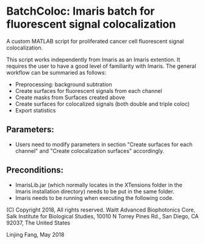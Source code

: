 # BatchColoc: Imaris batch for fluorescent signal colocalization
A custom MATLAB script for proliferated cancer cell fluorescent signal 
colocalization. 

This script works independently from Imaris as an Imaris extention. It 
requires the user to have a good level of familiarity with Imaris.
The general workflow can be summaried as follows:
  - Preprocessing: background subtration
  - Create surfaces for fluorescent signals from each channel
  - Create masks from Surfaces created above
  - Create surfaces for colocalized signals (both double and triple coloc)
  - Export statistics 

## Parameters:
  - Users need to modify parameters in section "Create surfaces for each
    channel" and "Create colocalization surfaces" accordingly.

## Preconditions:
  - ImarisLib.jar (which normally locates in the XTensions folder in the
    Imaris installation directory) needs to be put in the same folder.
  - Imaris needs to be running when executing the following code. 

(C) Copyright 2018, All rights reserved. Waitt Advanced Biophotonics Core, Salk Institute for Biological Studies, 10010 N Torrey Pines Rd., San Diego, CA 92037, The United States

Linjing Fang, May 2018
